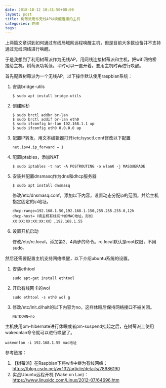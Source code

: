 ```yaml
---
date: 2018-10-12 10:31:50+08:00
layout: post
title: 树莓派用作无线AP以唤醒连接的主机
categories: 网络
tags: 
---
```


上两篇文章讲到如何通过有线局域网远程唤醒主机，但是目前大多数设备并不支持通过无线网络进行唤醒。

于是我想到了利用树莓派作为无线AP，用网线连接树莓派和主机，把wifi网络桥接给主机。树莓派功耗低，平时可以一直开着，要用主机时再进行唤醒。

首先配置树莓派为一个无线AP，以下操作默认使用raspbian系统：

1. 安装bridge-utils

    `$ sudo apt install bridge-utils`

2. 创建网桥

    ```
    $ sudo brctl addbr br-lan
    $ sudo brctl addif br-lan eth0
    $ sudo ifconfig br-lan 192.168.1.1 up
    $ sudo ifconfig eth0 0.0.0.0 up
    ```
    
3. 配置IP转发，用文本编辑器打开/etc/sysctl.conf修改以下配置

    `net.ipv4.ip_forward = 1`
    
4. 配置iptables，添加NAT

    `$ sudo iptables -t nat -A POSTROUTING -o wlan0 -j MASQUERADE`
    
    
5. 安装并配置dnsmasq作为dns和dhcp服务器

    `$ sudo apt install dnsmasq`
    
    修改/etc/dnsmasq.conf，添加以下内容，设置动态分配ip的范围，并给主机指定固定的ip地址。
    
    ```
    dhcp-range=192.168.1.50,192.168.1.150,255.255.255.0,12h
    dhcp-host=（填主机有线网卡的MAC地址，形如XX:XX:XX:XX:XX:XX）,192.168.1.55
    ```

6. 设置开机启动

    修改/etc/rc.local，添加第2、4两步的命令。rc.local默认是root权限，不用sudo。
    
然后还需要配置主机支持网络唤醒，以下介绍ubuntu系统的设置。

1. 安装ethtool

    `sudo apt-get install ethtool`
    
2. 开启有线网卡的wol

    `sudo ethtool -s eth0 wol g`
    
3. 修改/etc/init.d/halt的以下内容为no，这样休眠后保持网络接口不被关闭。

    `NETDOWN=no`


    
主机使用pm-hibernate进行休眠或者pm-suspend挂起之后，在树莓派上使用wakeonlan命令就可以进行唤醒了。

`wakeonlan -i 192.168.1.55 mac地址`
    
    
参考链接：

1. 【树莓派】在Raspbian下将wifi中继为有线网络：<https://blog.csdn.net/wr132/article/details/78986190>
2. 实战Ubuntu远程开机 (Wake on Lan)：<https://www.linuxidc.com/Linux/2012-07/64696.htm>